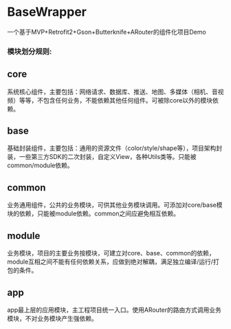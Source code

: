 # BaseWrapper
一个基于MVP+Retrofit2+Gson+Butterknife+ARouter的组件化项目Demo

<h3>模块划分规则:</h3>

## core
系统核心组件，主要包括：网络请求、数据库、推送、地图、多媒体（相机、音视频）等等，不包含任何业务，不能依赖其他任何组件。可被除core以外的模块依赖。

## base
基础封装组件，主要包括：通用的资源文件（color/style/shape等），项目架构封装，一些第三方SDK的二次封装，自定义View，各种Utils类等。只能被common/module依赖。

## common
业务通用组件，公共的业务模块，可供其他业务模块调用。可添加对core/base模块的依赖，只能被module依赖。common之间应避免相互依赖。

## module
业务模块，项目的主要业务按模块，可建立对core、base、common的依赖，module互相之间不能有任何依赖关系，应做到绝对解耦，满足独立编译/运行/打包的条件。

## app
app最上层的应用模块，主工程项目统一入口。使用ARouter的路由方式调用业务模块，不对业务模块产生强依赖。
